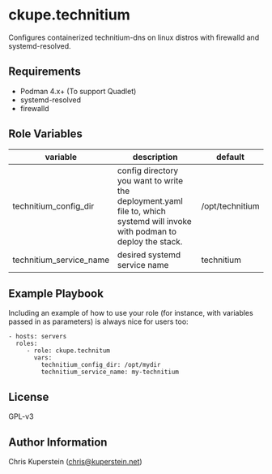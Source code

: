 ckupe.technitium
=========

Configures containerized technitium-dns on linux distros with firewalld and systemd-resolved.

Requirements
------------

- Podman 4.x+ (To support Quadlet)
- systemd-resolved
- firewalld

Role Variables
--------------


| variable | description | default |
|--|--|--|
| technitium_config_dir | config directory you want to write the deployment.yaml file to, which systemd will invoke with podman to deploy the stack. | /opt/technitium |
| technitium_service_name | desired systemd service name | technitium



Example Playbook
----------------

Including an example of how to use your role (for instance, with variables passed in as parameters) is always nice for users too:

    - hosts: servers
      roles:
         - role: ckupe.technitum
           vars:
             technitium_config_dir: /opt/mydir
             technitium_service_name: my-technitium

License
-------

GPL-v3

Author Information
------------------

Chris Kuperstein (chris@kuperstein.net)
